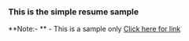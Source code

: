 ### This is the simple resume sample 
**Note:- ** 
    - This is a sample only
[Click here for link](https://sssonu.github.io/My-resume/)    
